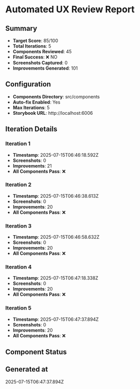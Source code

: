 # Automated UX Review Report

## Summary
- **Target Score**: 85/100
- **Total Iterations**: 5
- **Components Reviewed**: 45
- **Final Success**: ❌ NO
- **Screenshots Captured**: 0
- **Improvements Generated**: 101

## Configuration
- **Components Directory**: src/components
- **Auto-fix Enabled**: Yes
- **Max Iterations**: 5
- **Storybook URL**: http://localhost:6006

## Iteration Details

### Iteration 1
- **Timestamp**: 2025-07-15T06:46:18.592Z
- **Screenshots**: 0
- **Improvements**: 21
- **All Components Pass**: ❌

### Iteration 2
- **Timestamp**: 2025-07-15T06:46:38.613Z
- **Screenshots**: 0
- **Improvements**: 20
- **All Components Pass**: ❌

### Iteration 3
- **Timestamp**: 2025-07-15T06:46:58.632Z
- **Screenshots**: 0
- **Improvements**: 20
- **All Components Pass**: ❌

### Iteration 4
- **Timestamp**: 2025-07-15T06:47:18.338Z
- **Screenshots**: 0
- **Improvements**: 20
- **All Components Pass**: ❌

### Iteration 5
- **Timestamp**: 2025-07-15T06:47:37.894Z
- **Screenshots**: 0
- **Improvements**: 20
- **All Components Pass**: ❌


## Component Status


## Generated at
2025-07-15T06:47:37.894Z
